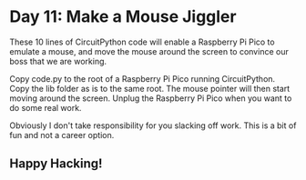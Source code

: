 # Day 11: Make a Mouse Jiggler


These 10 lines of CircuitPython code will enable a Raspberry Pi Pico to emulate a mouse, and move the mouse around the screen to convince our boss that we are working.

Copy code.py to the root of a Raspberry Pi Pico running CircuitPython.
Copy the lib folder as is to the same root. 
The mouse pointer will then start moving around the screen.
Unplug the Raspberry Pi Pico when you want to do some real work.

Obviously I don't take responsibility for you slacking off work. This is a bit of fun and not a career option. 

## Happy Hacking!